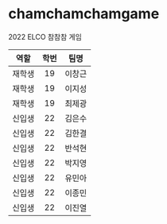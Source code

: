 # chamchamchamgame
2022 ELCO 참참참 게임

|역할|학번|팀명|
|------|:---:|---|
|재학생|19|이창근|
|재학생|19|이지성|
|재학생|19|최제광|                       
|신입생|22|김은수|
|신입생|22|김한결|  
|신입생|22|반석현|
|신입생|22|박지영|  
|신입생|22|유민아|
|신입생|22|이종민|
|신입생|22|이진열| 
